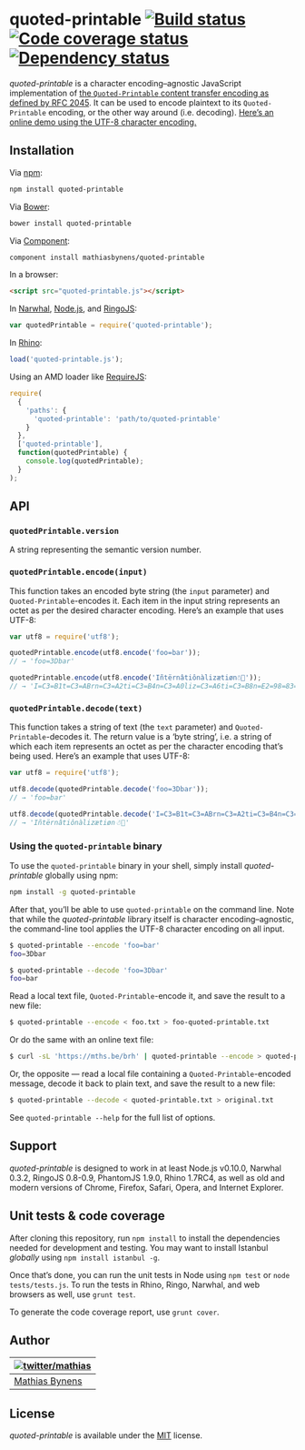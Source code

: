 # quoted-printable [![Build status](https://travis-ci.org/mathiasbynens/quoted-printable.svg?branch=master)](https://travis-ci.org/mathiasbynens/quoted-printable) [![Code coverage status](http://img.shields.io/coveralls/mathiasbynens/quoted-printable/master.svg)](https://coveralls.io/r/mathiasbynens/quoted-printable) [![Dependency status](https://gemnasium.com/mathiasbynens/quoted-printable.svg)](https://gemnasium.com/mathiasbynens/quoted-printable)

_quoted-printable_ is a character encoding–agnostic JavaScript implementation of [the `Quoted-Printable` content transfer encoding as defined by RFC 2045](https://tools.ietf.org/html/rfc2045#section-6.7). It can be used to encode plaintext to its `Quoted-Printable` encoding, or the other way around (i.e. decoding). [Here’s an online demo using the UTF-8 character encoding.](https://mothereff.in/quoted-printable)

## Installation

Via [npm](https://www.npmjs.org/):

```bash
npm install quoted-printable
```

Via [Bower](http://bower.io/):

```bash
bower install quoted-printable
```

Via [Component](https://github.com/component/component):

```bash
component install mathiasbynens/quoted-printable
```

In a browser:

```html
<script src="quoted-printable.js"></script>
```

In [Narwhal](http://narwhaljs.org/), [Node.js](https://nodejs.org/), and [RingoJS](http://ringojs.org/):

```js
var quotedPrintable = require('quoted-printable');
```

In [Rhino](http://www.mozilla.org/rhino/):

```js
load('quoted-printable.js');
```

Using an AMD loader like [RequireJS](http://requirejs.org/):

```js
require(
  {
    'paths': {
      'quoted-printable': 'path/to/quoted-printable'
    }
  },
  ['quoted-printable'],
  function(quotedPrintable) {
    console.log(quotedPrintable);
  }
);
```

## API

### `quotedPrintable.version`

A string representing the semantic version number.

### `quotedPrintable.encode(input)`

This function takes an encoded byte string (the `input` parameter) and `Quoted-Printable`-encodes it. Each item in the input string represents an octet as per the desired character encoding. Here’s an example that uses UTF-8:

```js
var utf8 = require('utf8');

quotedPrintable.encode(utf8.encode('foo=bar'));
// → 'foo=3Dbar'

quotedPrintable.encode(utf8.encode('Iñtërnâtiônàlizætiøn☃💩'));
// → 'I=C3=B1t=C3=ABrn=C3=A2ti=C3=B4n=C3=A0liz=C3=A6ti=C3=B8n=E2=98=83=F0=9F=92=\r\n=A9'
```

### `quotedPrintable.decode(text)`

This function takes a string of text (the `text` parameter) and `Quoted-Printable`-decodes it. The return value is a ‘byte string’, i.e. a string of which each item represents an octet as per the character encoding that’s being used. Here’s an example that uses UTF-8:

```js
var utf8 = require('utf8');

utf8.decode(quotedPrintable.decode('foo=3Dbar'));
// → 'foo=bar'

utf8.decode(quotedPrintable.decode('I=C3=B1t=C3=ABrn=C3=A2ti=C3=B4n=C3=A0liz=C3=A6ti=C3=B8n=E2=98=83=F0=9F=92=\r\n=A9'));
// → 'Iñtërnâtiônàlizætiøn☃💩'
```

### Using the `quoted-printable` binary

To use the `quoted-printable` binary in your shell, simply install _quoted-printable_ globally using npm:

```bash
npm install -g quoted-printable
```

After that, you’ll be able to use `quoted-printable` on the command line. Note that while the _quoted-printable_ library itself is character encoding–agnostic, the command-line tool applies the UTF-8 character encoding on all input.

```bash
$ quoted-printable --encode 'foo=bar'
foo=3Dbar

$ quoted-printable --decode 'foo=3Dbar'
foo=bar
```

Read a local text file, `Quoted-Printable`-encode it, and save the result to a new file:

```bash
$ quoted-printable --encode < foo.txt > foo-quoted-printable.txt
```

Or do the same with an online text file:

```bash
$ curl -sL 'https://mths.be/brh' | quoted-printable --encode > quoted-printable.txt
```

Or, the opposite — read a local file containing a `Quoted-Printable`-encoded message, decode it back to plain text, and save the result to a new file:

```bash
$ quoted-printable --decode < quoted-printable.txt > original.txt
```

See `quoted-printable --help` for the full list of options.

## Support

_quoted-printable_ is designed to work in at least Node.js v0.10.0, Narwhal 0.3.2, RingoJS 0.8-0.9, PhantomJS 1.9.0, Rhino 1.7RC4, as well as old and modern versions of Chrome, Firefox, Safari, Opera, and Internet Explorer.

## Unit tests & code coverage

After cloning this repository, run `npm install` to install the dependencies needed for development and testing. You may want to install Istanbul _globally_ using `npm install istanbul -g`.

Once that’s done, you can run the unit tests in Node using `npm test` or `node tests/tests.js`. To run the tests in Rhino, Ringo, Narwhal, and web browsers as well, use `grunt test`.

To generate the code coverage report, use `grunt cover`.

## Author

| [![twitter/mathias](https://gravatar.com/avatar/24e08a9ea84deb17ae121074d0f17125?s=70)](https://twitter.com/mathias "Follow @mathias on Twitter") |
|---|
| [Mathias Bynens](https://mathiasbynens.be/) |

## License

_quoted-printable_ is available under the [MIT](https://mths.be/mit) license.
